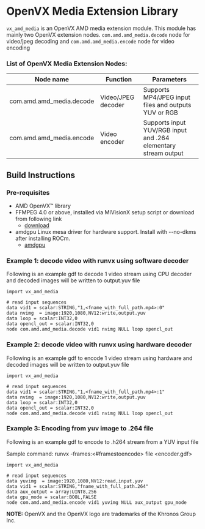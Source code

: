 # OpenVX Media Extension Library

`vx_amd_media` is an OpenVX AMD media extension module. This module has mainly two OpenVX extension nodes. `com.amd.amd_media.decode` node for video/jpeg decoding and `com.amd.amd_media.encode` node for video encoding

### List of OpenVX Media Extension Nodes:

| Node name                | Function           | Parameters                                                     |
|--------------------------|--------------------|----------------------------------------------------------------|
| com.amd.amd_media.decode | Video/JPEG decoder | Supports MP4/JPEG input files and outputs YUV or RGB           |
| com.amd.amd_media.encode | Video encoder      | Supports input YUV/RGB input and .264 elementary stream output |

## Build Instructions

### Pre-requisites

* AMD OpenVX&trade; library
* FFMPEG 4.0 or above, installed via MIVisionX setup script or download from following link
    - [download](https://ffmpeg.org/download.html)
* amdgpu Linux mesa driver for hardware support. Install with --no-dkms after installing ROCm.
    - [amdgpu](https://amdgpu-install.readthedocs.io/en/latest/)
    
### Example 1: decode video with runvx using software decoder

Following is an example gdf to decode 1 video stream using CPU decoder and decoded images will be written to output.yuv file

``` 
import vx_amd_media

# read input sequences
data vid1 = scalar:STRING,"1,<fname_with_full_path.mp4>:0"
data nvimg  = image:1920,1080,NV12:write,output.yuv
data loop = scalar:INT32,0
data opencl_out = scalar:INT32,0
node com.amd.amd_media.decode vid1 nvimg NULL loop opencl_out
```

### Example 2: decode video with runvx using hardware decoder

Following is an example gdf to encode 1 video stream using hardware and decoded images will be written to output.yuv file

``` 
import vx_amd_media

# read input sequences
data vid1 = scalar:STRING,"1,<fname_with_full_path.mp4>:1"
data nvimg  = image:1920,1080,NV12:write,output.yuv
data loop = scalar:INT32,0
data opencl_out = scalar:INT32,0
node com.amd.amd_media.decode vid1 nvimg NULL loop opencl_out
```

### Example 3: Encoding from yuv image to .264 file

Following is an example gdf to encode to .h264 stream from a YUV input file

Sample command: runvx -frames:<#framestoencode> file <encoder.gdf>

``` 
import vx_amd_media

# read input sequences
data yuvimg  = image:1920,1080,NV12:read,input.yuv
data vid1 = scalar:STRING,"fname_with_full_path.264"
data aux_output = array:UINT8,256
data gpu_mode = scalar:BOOL,FALSE
node com.amd.amd_media.encode vid1 yuvimg NULL aux_output gpu_mode
```

**NOTE:** OpenVX and the OpenVX logo are trademarks of the Khronos Group Inc.

